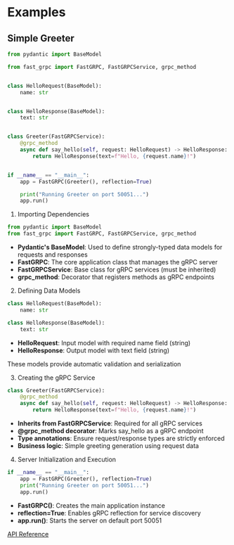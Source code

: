 # Examples

## Simple Greeter

```python
from pydantic import BaseModel

from fast_grpc import FastGRPC, FastGRPCService, grpc_method


class HelloRequest(BaseModel):
    name: str


class HelloResponse(BaseModel):
    text: str


class Greeter(FastGRPCService):
    @grpc_method
    async def say_hello(self, request: HelloRequest) -> HelloResponse:
        return HelloResponse(text=f"Hello, {request.name}!")


if __name__ == "__main__":
    app = FastGRPC(Greeter(), reflection=True)

    print("Running Greeter on port 50051...")
    app.run()
```

1. Importing Dependencies

```python
from pydantic import BaseModel
from fast_grpc import FastGRPC, FastGRPCService, grpc_method
```

* **Pydantic's BaseModel**: Used to define strongly-typed data models for requests and responses
* **FastGRPC**: The core application class that manages the gRPC server
* **FastGRPCService**: Base class for gRPC services (must be inherited)
* **grpc_method**: Decorator that registers methods as gRPC endpoints

2. Defining Data Models

```python
class HelloRequest(BaseModel):
    name: str

class HelloResponse(BaseModel):
    text: str
```

* **HelloRequest**: Input model with required name field (string)
* **HelloResponse**: Output model with text field (string)

These models provide automatic validation and serialization

3. Creating the gRPC Service

```python
class Greeter(FastGRPCService):
    @grpc_method
    async def say_hello(self, request: HelloRequest) -> HelloResponse:
        return HelloResponse(text=f"Hello, {request.name}!")
```

* **Inherits from FastGRPCService**: Required for all gRPC services
* **@grpc_method decorator**: Marks say_hello as a gRPC endpoint
* **Type annotations**: Ensure request/response types are strictly enforced
* **Business logic**: Simple greeting generation using request data

4. Server Initialization and Execution

```python
if __name__ == "__main__":
    app = FastGRPC(Greeter(), reflection=True)
    print("Running Greeter on port 50051...")
    app.run()
```

* **FastGRPC()**: Creates the main application instance
* **reflection=True**: Enables gRPC reflection for service discovery
* **app.run()**: Starts the server on default port 50051

[API Reference](api_reference.md)